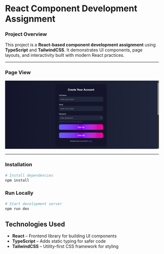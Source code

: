 # React Component Development Assignment

### Project Overview
This project is a **React-based component development assignment** using **TypeScript** and **TailwindCSS**. It demonstrates UI components, page layouts, and interactivity built with modern React practices.

---

### Page View
![Home page](public/home.png)

---

### Installation

```sh
# Install dependencies
npm install
```
### Run Locally
```sh
# Start development server
npm run dev
```
## Technologies Used
- **React** – Frontend library for building UI components
- **TypeScript** – Adds static typing for safer code
- **TailwindCSS** – Utility-first CSS framework for styling
